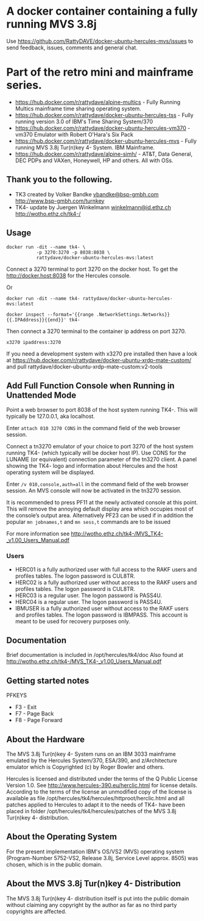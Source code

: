 # A docker container containing a fully running MVS 3.8j

Use https://github.com/RattyDAVE/docker-ubuntu-hercules-mvs/issues to send feedback, issues, comments and general chat.

# Part of the retro mini and mainframe series.

* https://hub.docker.com/r/rattydave/alpine-multics - Fully Running Multics mainframe time sharing operating system.
* https://hub.docker.com/r/rattydave/docker-ubuntu-hercules-tss - Fully running version 3.0 of IBM's Time Sharing System/370
* https://hub.docker.com/r/rattydave/docker-ubuntu-hercules-vm370 - vm370 Emulator with Robert O'Hara's Six Pack
* https://hub.docker.com/r/rattydave/docker-ubuntu-hercules-mvs - Fully running MVS 3.8j Tur(n)key 4- System. IBM Mainframe.
* https://hub.docker.com/r/rattydave/alpine-simh/ - AT&T, Data General, DEC PDPs and VAXen, Honeywell, HP and others. All with OSs. 

## Thank you to the following.
* TK3 created by Volker Bandke       vbandke@bsp-gmbh.com http://www.bsp-gmbh.com/turnkey
* TK4- update by Juergen Winkelmann  winkelmann@id.ethz.ch http://wotho.ethz.ch/tk4-/

## Usage

```
docker run -dit --name tk4- \
           -p 3270:3270 -p 8038:8038 \
           rattydave/docker-ubuntu-hercules-mvs:latest
```

Connect a 3270 terminal to port 3270 on the docker host.
To get the http://docker.host:8038 for the Hercules console.

Or

```
docker run -dit --name tk4- rattydave/docker-ubuntu-hercules-mvs:latest

docker inspect --format='{{range .NetworkSettings.Networks}}{{.IPAddress}}{{end}}' tk4-
```

Then connect a 3270 terminal to the container ip address on port 3270.

```
x3270 ipaddress:3270
```

If you need a development system with x3270 pre installed then have a look at https://hub.docker.com/r/rattydave/docker-ubuntu-xrdp-mate-custom/ and pull rattydave/docker-ubuntu-xrdp-mate-custom:v2-tools


## Add Full Function Console when Running in Unattended Mode

Point a web browser to port 8038 of the host system running TK4-. This will typically
be 127.0.0.1, aka localhost.

Enter ```attach 010 3270 CONS``` in the command field of the web browser session.

Connect a tn3270 emulator of your choice to port 3270 of the host system running
TK4- (which typically will be docker host IP). Use CONS for the LUNAME (or equivalent)
connection parameter of the tn3270 client. A panel showing the TK4- logo and
information about Hercules and the host operating system will be displayed.

Enter ```/v 010,console,auth=all``` in the command field of the web browser session. An MVS console will now be
activated in the tn3270 session.

It is recommended to press PF11 at the newly activated console at this point. This will remove the annoying default display area which occupies most of the console’s output area. Alternatively PF23 can be used if in addition the popular ```mn jobnames,t``` and ```mn sess,t``` commands are to be issued

For more information see http://wotho.ethz.ch/tk4-/MVS_TK4-_v1.00_Users_Manual.pdf

### Users

- HERC01 is a fully authorized user with full access to the RAKF users and profiles
tables. The logon password is CUL8TR.
- HERC02 is a fully authorized user without access to the RAKF users and profiles
tables. The logon password is CUL8TR.
- HERC03 is a regular user. The logon password is PASS4U.
- HERC04 is a regular user. The logon password is PASS4U.
- IBMUSER is a fully authorized user without access to the RAKF users and profiles
tables. The logon password is IBMPASS. This account is meant to be used for
recovery purposes only.

## Documentation

Brief documentation is included in /opt/hercules/tk4/doc
Also found at http://wotho.ethz.ch/tk4-/MVS_TK4-_v1.00_Users_Manual.pdf

## Getting started notes

PFKEYS

* F3 - Exit
* F7 - Page Back
* F8 - Page Forward

## About the Hardware
The MVS 3.8j Tur(n)key 4- System runs on an IBM 3033 mainframe emulated by the Hercules System/370, ESA/390, and z/Architecture emulator which is Copyrighted (c) by Roger Bowler and others.

Hercules is licensed and distributed under the terms of the Q Public License Version 1.0. See http://www.hercules-390.eu/herclic.html for license details. According to the terms of the license an unmodified copy of the license is available as file /opt/hercules/tk4/hercules/httproot/herclic.html and all patches applied to Hercules to adapt it to the needs of TK4- have been placed in folder /opt/hercules/tk4/hercules/patches of the MVS 3.8j Tur(n)key 4- distribution.

## About the Operating System
For the present implementation IBM's OS/VS2 (MVS) operating system (Program-Number 5752-VS2, Release 3.8j, Service Level approx. 8505) was chosen, which is in the public domain.

## About the MVS 3.8j Tur(n)key 4- Distribution
The MVS 3.8j Tur(n)key 4- distribution itself is put into the public domain without claiming any copyright by the author as far as no third party copyrights are affected.
